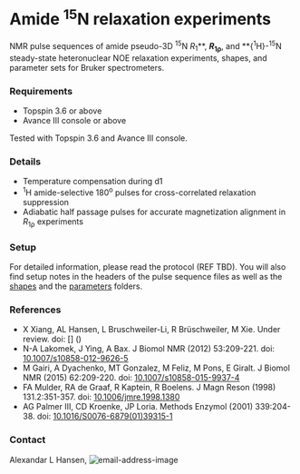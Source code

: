 # Amide <sup>15</sup>N relaxation experiments
NMR pulse sequences of amide pseudo-3D <sup>15</sup>N *R*<sub>1</sub>**, ***R*<sub>1ρ</sub>**, and **{<sup>1</sup>H}-<sup>15</sup>N steady-state heteronuclear NOE relaxation experiments, shapes, and parameter sets for Bruker spectrometers.

### Requirements
- Topspin 3.6 or above
- Avance III console or above

Tested with Topspin 3.6 and Avance III console.

### Details
- Temperature compensation during d1
- <sup>1</sup>H amide-selective 180<sup>o</sup> pulses for cross-correlated relaxation suppression
- Adiabatic half passage pulses for accurate magnetization alignment in *R*<sub>1ρ</sub> experiments

### Setup
For detailed information, please read the protocol (REF TBD). You will also find setup notes in the headers of the pulse sequence files as well as the [shapes](https://github.com/viochemist/nmr-relaxation/tree/main/shapes) and the [parameters](https://github.com/viochemist/nmr-relaxation/tree/main/parameters) folders.

### References
- X Xiang, AL Hansen, L Bruschweiler-Li, R Brüschweiler, M Xie. Under review. doi: [] ()
- N-A Lakomek, J Ying, A Bax. J Biomol NMR (2012) 53:209-221. doi: [10.1007/s10858-012-9626-5](https://doi.org/10.1007/s10858-012-9626-5)
- M Gairi, A Dyachenko, MT Gonzalez, M Feliz, M Pons, E Giralt. J Biomol NMR (2015) 62:209-220. doi: [10.1007/s10858-015-9937-4](https://doi.org/10.1007/s10858-015-9937-4)
- FA Mulder, RA de Graaf, R Kaptein, R Boelens. J Magn Reson (1998) 131.2:351-357. doi: [10.1006/jmre.1998.1380](https://doi.org/10.1006/jmre.1998.1380)
- AG Palmer III, CD Kroenke, JP Loria. Methods Enzymol (2001) 339:204-38. doi: [10.1016/S0076-6879(01)39315-1](https://doi.org/10.1016/S0076-6879(01)39315-1)

### Contact
Alexandar L Hansen, ![email-address-image](https://github.com/user-attachments/assets/9a3d1d6d-7c3d-4a1f-bd50-e7ccaacf6171)
